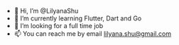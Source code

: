 - 👋 Hi, I’m @LilyanaShu
- 🌱 I’m currently learning Flutter, Dart and Go
- 💞️ I’m looking for a full time job
- 📫 You can reach me by email lilyana.shu@gmail.com

<!---
LilyanaShu/LilyanaShu is a ✨ special ✨ repository because its `README.md` (this file) appears on your GitHub profile.
You can click the Preview link to take a look at your changes.
--->
